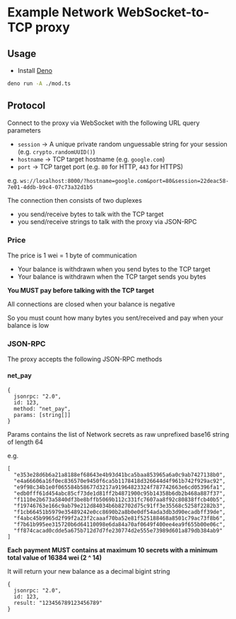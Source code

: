 # Example Network WebSocket-to-TCP proxy

## Usage

- Install [Deno](https://deno.com)

```bash
deno run -A ./mod.ts
```

## Protocol

Connect to the proxy via WebSocket with the following URL query parameters
- `session` -> A unique private random unguessable string for your session (e.g. `crypto.randomUUID()`)
- `hostname` -> TCP target hostname (e.g. `google.com`)
- `port` -> TCP target port (e.g. `80` for HTTP, `443` for HTTPS)

e.g. `ws://localhost:8000/?hostname=google.com&port=80&session=22deac58-7e01-4ddb-b9c4-07c73a32d1b5`

The connection then consists of two duplexes
- you send/receive bytes to talk with the TCP target
- you send/receive strings to talk with the proxy via JSON-RPC

### Price

The price is 1 wei = 1 byte of communication
- Your balance is withdrawn when you send bytes to the TCP target
- Your balance is withdrawn when the TCP target sends you bytes

**You MUST pay before talking with the TCP target**

All connections are closed when your balance is negative

So you must count how many bytes you sent/received and pay when your balance is low

### JSON-RPC

The proxy accepts the following JSON-RPC methods

#### net_pay
```tsx
{
  jsonrpc: "2.0",
  id: 123,
  method: "net_pay",
  params: [string[]]
}
```

Params contains the list of Network secrets as raw unprefixed base16 string of length 64

e.g.

```tsx
[
  "e353e28d6b6a21a8188ef68643e4b93d41bca5baa853965a6a0c9ab7427138b0",
  "e4a66606a16f0ec836570e9450f6ca5b1178418d326644d4f961b742f929ac92",
  "e9f98c34b1e0f065584b58677d3217a91964823324f787742663e6cd05396fa1",
  "edb0fff61d454abc85cf73de1d81ff2b4871900c95b14358b6db2b468a887f37",
  "f1110e2b673a5840df3be8bffb5069b112c331fc7607aa8f92c80838ffcb40b5",
  "f19746763e166c9ab79e212d84034b6b82702d75c91ff3e35568c5258f2282b3",
  "f1cb66451b5979e35489242e0cc8690b2a8b0e0df54ada3db3d90ecadbff39de",
  "f4abc45b9965d2f99f2a23f2caaaf70ba52e81f525188468a8501c79ac73f8b6",
  "f7b61b995ee315720b6d64110098e6da84a70af0649f400ee4ea9f655b00e06c",
  "ff874cacad0cdde5a675b712d7d7fe230774d2e555e73989d601a879db384ab9"
]
```

**Each payment MUST contains at maximum 10 secrets with a minimum total value of 16384 wei (2 ^ 14)**

It will return your new balance as a decimal bigint string

```tsx
{
  jsonrpc: "2.0",
  id: 123,
  result: "123456789123456789"
}
```